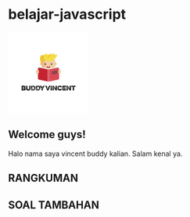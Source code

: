 # belajar-javascript

![1](logo_size.jpg)

## Welcome guys!

Halo nama saya vincent buddy kalian. Salam kenal ya.  


## RANGKUMAN

## SOAL TAMBAHAN
